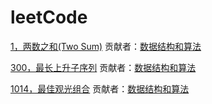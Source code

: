 # leetCode

[1，两数之和(Two Sum)](<https://github.com/sdwwld/leetCode/blob/master/src/main/java/com/wld/java/leetcode/leetCode0001.md>)		                                                                                贡献者：[数据结构和算法](https://github.com/sdwwld/leetCode)

[300，最长上升子序列](https://github.com/sdwwld/leetCode/blob/master/src/main/java/com/wld/java/leetcode/leetCode0300.md)                                                                                           贡献者：[数据结构和算法](https://github.com/sdwwld/leetCode)

[1014，最佳观光组合](https://github.com/sdwwld/leetCode/blob/master/src/main/java/com/wld/java/leetcode/leetCode1014.md)                                                                                             贡献者：[数据结构和算法](https://github.com/sdwwld/leetCode)

